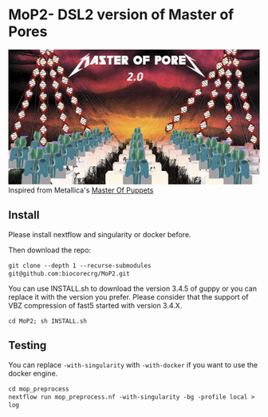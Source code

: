 # MoP2- DSL2 version of Master of Pores

![MOP2](https://github.com/biocorecrg/MoP2/blob/master/img/master_red.jpg?raw=true)
Inspired from Metallica's [Master Of Puppets](https://www.youtube.com/watch?v=S7blkui3nQc)

## Install
Please install nextflow and singularity or docker before.

Then download the repo:

```
git clone --depth 1 --recurse-submodules git@github.com:biocorecrg/MoP2.git
```

You can use INSTALL.sh to download the version 3.4.5 of guppy or you can replace it with the version you prefer. Please consider that the support of VBZ compression of fast5 started with version 3.4.X. 

```
cd MoP2; sh INSTALL.sh
```

## Testing
You can replace ```-with-singularity``` with ```-with-docker``` if you want to use the docker engine.

```
cd mop_preprocess
nextflow run mop_preprocess.nf -with-singularity -bg -profile local > log

```
